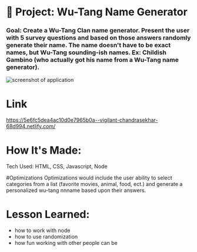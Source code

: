 # 🎤 Project: Wu-Tang Name Generator

### Goal: Create a Wu-Tang Clan name generator. Present the user with 5 survey questions and based on those answers randomly generate their name. The name doesn't have to be exact names, but Wu-Tang sounding-ish names. Ex: Childish Gambino (who actually got his name from a Wu-Tang name generator).

![ screenshot of application](https://github.com/asiahbennettdev/wu-tang-generator-bootcamp/blob/answer/images/wusc.png)


# Link
https://5e6fc5dea4ac10d0e7965b0a--vigilant-chandrasekhar-68d994.netlify.com/

# How It's Made: 
Tech Used: HTML, CSS, Javascript, Node 

#Optimizations 
Optimizations would include the user ability to select categories from a list (favorite movies, animal, food, ect.) and generate a personalized wu-tang nnname based upon their answers.  

# Lesson Learned: 
* how to work with node
* how to use randomization 
* how fun working with other people can be
